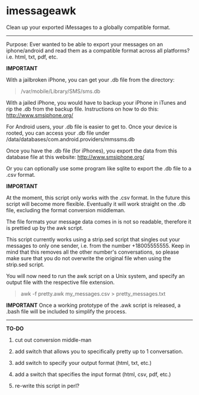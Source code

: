 # imessageawk
Clean up your exported iMessages to a globally compatible format.

----------------------------------------------------------
Purpose: Ever wanted to be able to export your messages on an iphone/android and read them as a compatible format 
across all platforms? i.e. html, txt, pdf, etc.

**IMPORTANT**

  With a jailbroken iPhone, you can get your .db file from the directory: 
  >/var/mobile/Library/SMS/sms.db
  
  With a jailed iPhone, you would have to backup your iPhone in iTunes and rip the .db from the 
  backup file. Instructions on how to do this: http://www.smsiphone.org/
  
  For Android users, your .db file is easier to get to. Once your device is rooted, you can access
  your .db file under /data/databases/com.android.providers/mmssms.db

Once you have the .db file (for iPhones), you export the data from this database file at this website: http://www.smsiphone.org/

Or you can optionally use some program like sqlite to export the .db file to a .csv format.

**IMPORTANT**

  At the moment, this script only works with the .csv format. In the future this script will become more flexible.
  Eventually it will work straight on the .db file, excluding the format conversion middleman.
  
The file formats your message data comes in is not so readable, therefore it is prettied up by the awk script.

This script currently works using a strip.sed script that singles out your messages to only one sender, 
i.e. from the number +18005555555. Keep in mind that this removes all the other number's conversations,
so please make sure that you do not overwrite the original file when using the strip.sed script.

You will now need to run the awk script on a Unix system, and specify an output file with the respective file extension.

> awk -f pretty.awk my_messages.csv > pretty_messages.txt

**IMPORTANT**
  Once a working prototype of the .awk script is released, a .bash file will be included to simplify the process.

----------------------------------------------------------

**TO-DO**

1) cut out conversion middle-man
2) add switch that allows you to specifically pretty up to 1 conversation.
3) add switch to specify your output format (html, txt, etc.)
4) add a switch that specifies the input format (html, csv, pdf, etc.)

5) re-write this script in perl?
